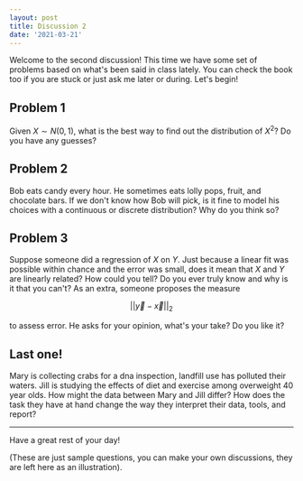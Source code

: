 ```yaml
---
layout: post
title: Discussion 2
date: '2021-03-21'
---
```


Welcome to the second discussion! This time we have some set of problems based on what's been said in class lately. You can check the book too if you are stuck or just ask me later or during. Let's begin!

## Problem 1

Given $X \sim N(0,1)$, what is the best way to find out the distribution of $X^2$? Do you have any guesses?


## Problem 2

Bob eats candy every hour. He sometimes eats lolly pops, fruit, and chocolate bars. If we don't know how Bob will pick, is it fine to model his choices with a continuous or discrete distribution? Why do you think so?

## Problem 3

Suppose someone did a regression of $X$ on $Y$. Just because a linear fit was possible within chance and the error was small, does it mean that $X$ and $Y$ are linearly related? How could you tell? Do you ever truly know and why is it that you can't? As an extra, someone proposes the measure

$$
\vert \vert \vec{y} - \vec{x} \vert \vert_2
$$

to assess error. He asks for your opinion, what's your take? Do you like it?

## Last one!

Mary is collecting crabs for a dna inspection, landfill use has polluted their waters. Jill is studying the effects of diet and exercise among overweight 40 year olds. How might the data between Mary and Jill differ? How does the task they have at hand change the way they interpret their data, tools, and report?

---

Have a great rest of your day!

(These are just sample questions, you can make your own discussions, they are left here as an illustration).
